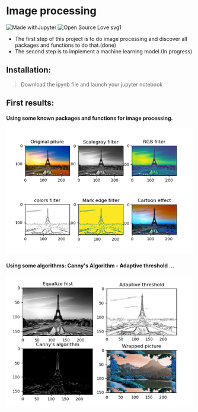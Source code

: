 # Image processing
![Made withJupyter](https://img.shields.io/badge/Made%20with-Jupyter-orange?style=for-the-badge&logo=Jupyter)
![Open Source Love svg1](https://badges.frapsoft.com/os/v1/open-source.svg?v=103)
* The first step of this project is to do image processing and discover all packages and functions to do that.(done)
* The second step is to implement a machine learning model.(In progress)

## Installation:
> Download the ipynb file and launch your jupyter notebook

## First results:
#### Using some known packages and functions for image processing.
![Result 1](images/result1.PNG)

#### Using some algorithms: Canny's Algorithm - Adaptive threshold ...
![Result 2](/images/result2.PNG)
